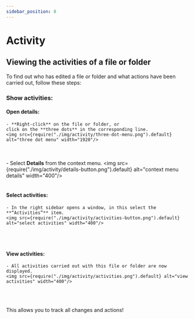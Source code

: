 ```yaml
---
sidebar_position: 8
---
```


# Activity

## Viewing the activities of a file or folder
To find out who has edited a file or folder and what actions have been carried out, follow these steps:


### Show activities:


#### Open details:
    - **Right-click** on the file or folder, or
    click on the **three dots** in the corresponding line.
    <img src={require("./img/activity/three-dot-menu.png").default} alt="three dot menu" width="1920"/>
<br/><br/>
    - Select **Details** from the context menu.
    <img src={require("./img/activity/details-button.png").default} alt="context menu details" width="400"/>
<br/><br/>

#### Select activities:
    - In the right sidebar opens a window, in this select the **“Activities”** item.
    <img src={require("./img/activity/activities-button.png").default} alt="select activities" width="400"/>
<br/><br/>

#### View activities:

    - All activities carried out with this file or folder are now displayed.
    <img src={require("./img/activity/activities.png").default} alt="view activities" width="400"/>
<br/><br/>

This allows you to track all changes and actions!